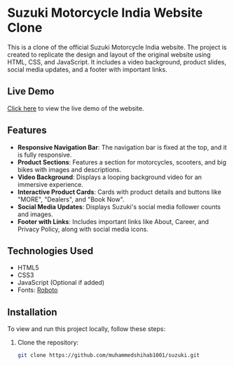 # Suzuki Motorcycle India Website Clone

This is a clone of the official Suzuki Motorcycle India website. The project is created to replicate the design and layout of the original website using HTML, CSS, and JavaScript. It includes a video background, product slides, social media updates, and a footer with important links.

## Live Demo

[Click here](https://muhammedshihab1001.github.io/suzuki) to view the live demo of the website.

## Features

- **Responsive Navigation Bar**: The navigation bar is fixed at the top, and it is fully responsive.
- **Product Sections**: Features a section for motorcycles, scooters, and big bikes with images and descriptions.
- **Video Background**: Displays a looping background video for an immersive experience.
- **Interactive Product Cards**: Cards with product details and buttons like "MORE", "Dealers", and "Book Now".
- **Social Media Updates**: Displays Suzuki's social media follower counts and images.
- **Footer with Links**: Includes important links like About, Career, and Privacy Policy, along with social media icons.

## Technologies Used

- HTML5
- CSS3
- JavaScript (Optional if added)
- Fonts: [Roboto](https://fonts.google.com/specimen/Roboto)

## Installation

To view and run this project locally, follow these steps:

1. Clone the repository:
   ```bash
   git clone https://github.com/muhammedshihab1001/suzuki.git
